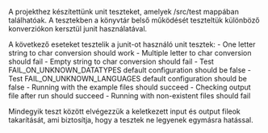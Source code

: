 A projekthez készítettünk unit teszteket, amelyek  /src/test mappában találhatóak. A tesztekben a könyvtár belső működését teszteltük különböző konverziókon kersztül junit használatával. 

A következő eseteket tesztelik a junit-ot használó unit tesztek:
    - One letter string to char conversion should work
    - Multiple letter to char conversion should fail
    - Empty string to char conversion should fail
    - Test FAIL_ON_UNKNOWN_DATATYPES default configuration should be false
    - Test FAIL_ON_UNKNOWN_LANGUAGES default configuration should be false
    - Running with the example files should succeed
    - Checking output file after run should succeed
    - Running with non-existent files should fail


Mindegyik teszt között elvégezzük a keletkezett input és output fileok takarítását, ami biztosítja, hogy a tesztek ne legyenek egymásra hatással.